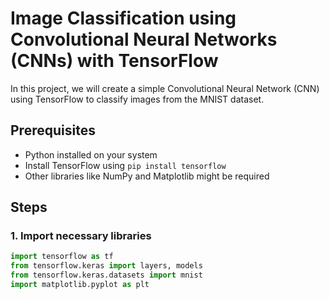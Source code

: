 # Image Classification using Convolutional Neural Networks (CNNs) with TensorFlow

In this project, we will create a simple Convolutional Neural Network (CNN) using TensorFlow to classify images from the MNIST dataset.

## Prerequisites

- Python installed on your system
- Install TensorFlow using `pip install tensorflow`
- Other libraries like NumPy and Matplotlib might be required

## Steps

### 1. Import necessary libraries

```python
import tensorflow as tf
from tensorflow.keras import layers, models
from tensorflow.keras.datasets import mnist
import matplotlib.pyplot as plt
